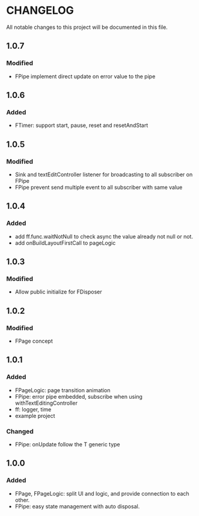 # CHANGELOG

All notable changes to this project will be documented in this file.

## 1.0.7

### Modified

* FPipe implement direct update on error value to the pipe

## 1.0.6
### Added

* FTimer: support start, pause, reset and resetAndStart

## 1.0.5
### Modified

* Sink and textEditController listener for broadcasting to all subscriber on FPipe
* FPipe prevent send multiple event to all subscriber with same value

## 1.0.4
### Added

* add ff.func.waitNotNull to check async the value already not null or not.
* add onBuildLayoutFirstCall to pageLogic

## 1.0.3
### Modified

* Allow public initialize for FDisposer

## 1.0.2
### Modified

* FPage concept

## 1.0.1
### Added
* FPageLogic: page transition animation
* FPipe: error pipe embedded, subscribe when using withTextEditingController
* ff: logger, time
* example project

### Changed
* FPipe: onUpdate follow the T generic type


## 1.0.0
### Added
* FPage, FPageLogic: split UI and logic, and provide connection to each other.
* FPipe: easy state management with auto disposal.
